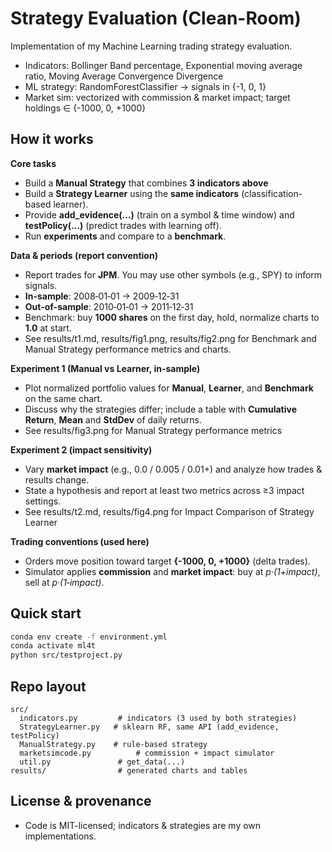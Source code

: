 
# Strategy Evaluation (Clean-Room)

Implementation of my Machine Learning trading strategy evaluation.

- Indicators: Bollinger Band percentage, Exponential moving average ratio, Moving Average Convergence Divergence
- ML strategy: RandomForestClassifier → signals in {-1, 0, 1}
- Market sim: vectorized with commission & market impact; target holdings ∈ {-1000, 0, +1000}

## How it works

**Core tasks**
- Build a **Manual Strategy** that combines **3 indicators above**
- Build a **Strategy Learner** using the **same indicators** (classification-based learner).
- Provide **add_evidence(...)** (train on a symbol & time window) and **testPolicy(...)** (predict trades with learning off).
- Run **experiments** and compare to a **benchmark**.

**Data & periods (report convention)**
- Report trades for **JPM**. You may use other symbols (e.g., SPY) to inform signals.
- **In-sample**: 2008‑01‑01 → 2009‑12‑31
- **Out-of-sample**: 2010‑01‑01 → 2011‑12‑31
- Benchmark: buy **1000 shares** on the first day, hold, normalize charts to **1.0** at start.
- See results/t1.md, results/fig1.png, results/fig2.png for Benchmark and Manual Strategy performance metrics and charts.

**Experiment 1 (Manual vs Learner, in-sample)**
- Plot normalized portfolio values for **Manual**, **Learner**, and **Benchmark** on the same chart.
- Discuss why the strategies differ; include a table with **Cumulative Return**, **Mean** and **StdDev** of daily returns.
- See results/fig3.png for Manual Strategy performance metrics

**Experiment 2 (impact sensitivity)**
- Vary **market impact** (e.g., 0.0 / 0.005 / 0.01+) and analyze how trades & results change.
- State a hypothesis and report at least two metrics across ≥3 impact settings.
- See results/t2.md, results/fig4.png for Impact Comparison of Strategy Learner

**Trading conventions (used here)**
- Orders move position toward target **{-1000, 0, +1000}** (delta trades).
- Simulator applies **commission** and **market impact**: buy at _p·(1+impact)_, sell at _p·(1‑impact)_.

## Quick start
```bash
conda env create -f environment.yml
conda activate ml4t
python src/testproject.py
```

## Repo layout
```
src/
  indicators.py         # indicators (3 used by both strategies)
  StrategyLearner.py   # sklearn RF, same API (add_evidence, testPolicy)
  ManualStrategy.py    # rule-based strategy
  marketsimcode.py          # commission + impact simulator
  util.py               # get_data(...)
results/                # generated charts and tables
```

## License & provenance
- Code is MIT-licensed; indicators & strategies are my own implementations.
